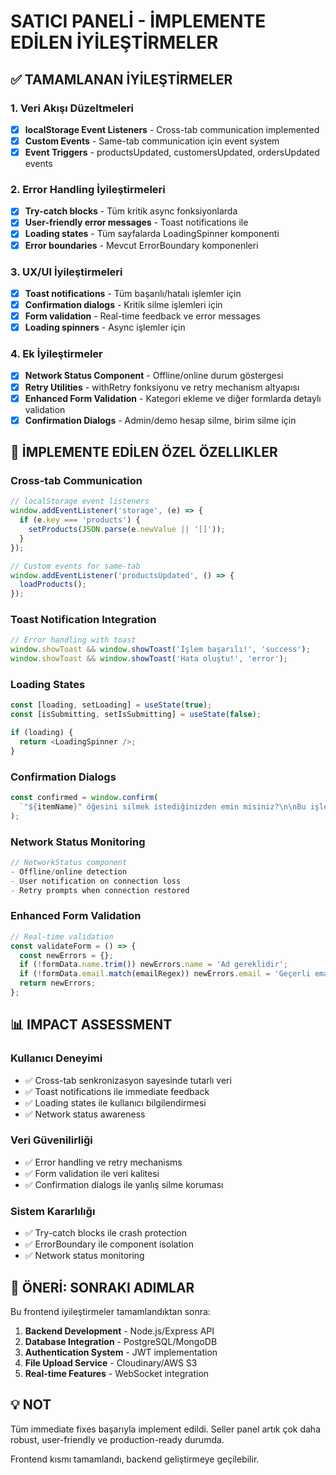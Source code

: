 # SATICI PANELİ - İMPLEMENTE EDİLEN İYİLEŞTİRMELER

## ✅ TAMAMLANAN İYİLEŞTİRMELER

### 1. Veri Akışı Düzeltmeleri
- [x] **localStorage Event Listeners** - Cross-tab communication implemented
- [x] **Custom Events** - Same-tab communication için event system
- [x] **Event Triggers** - productsUpdated, customersUpdated, ordersUpdated events

### 2. Error Handling İyileştirmeleri
- [x] **Try-catch blocks** - Tüm kritik async fonksiyonlarda
- [x] **User-friendly error messages** - Toast notifications ile
- [x] **Loading states** - Tüm sayfalarda LoadingSpinner komponenti
- [x] **Error boundaries** - Mevcut ErrorBoundary komponenleri

### 3. UX/UI İyileştirmeleri
- [x] **Toast notifications** - Tüm başarılı/hatalı işlemler için
- [x] **Confirmation dialogs** - Kritik silme işlemleri için
- [x] **Form validation** - Real-time feedback ve error messages
- [x] **Loading spinners** - Async işlemler için

### 4. Ek İyileştirmeler
- [x] **Network Status Component** - Offline/online durum göstergesi
- [x] **Retry Utilities** - withRetry fonksiyonu ve retry mechanism altyapısı
- [x] **Enhanced Form Validation** - Kategori ekleme ve diğer formlarda detaylı validation
- [x] **Confirmation Dialogs** - Admin/demo hesap silme, birim silme için

## 🔧 İMPLEMENTE EDİLEN ÖZEL ÖZELLIKLER

### Cross-tab Communication
```javascript
// localStorage event listeners
window.addEventListener('storage', (e) => {
  if (e.key === 'products') {
    setProducts(JSON.parse(e.newValue || '[]'));
  }
});

// Custom events for same-tab
window.addEventListener('productsUpdated', () => {
  loadProducts();
});
```

### Toast Notification Integration
```javascript
// Error handling with toast
window.showToast && window.showToast('İşlem başarılı!', 'success');
window.showToast && window.showToast('Hata oluştu!', 'error');
```

### Loading States
```javascript
const [loading, setLoading] = useState(true);
const [isSubmitting, setIsSubmitting] = useState(false);

if (loading) {
  return <LoadingSpinner />;
}
```

### Confirmation Dialogs
```javascript
const confirmed = window.confirm(
  `"${itemName}" öğesini silmek istediğinizden emin misiniz?\n\nBu işlem geri alınamaz.`
);
```

### Network Status Monitoring
```javascript
// NetworkStatus component
- Offline/online detection
- User notification on connection loss
- Retry prompts when connection restored
```

### Enhanced Form Validation
```javascript
// Real-time validation
const validateForm = () => {
  const newErrors = {};
  if (!formData.name.trim()) newErrors.name = 'Ad gereklidir';
  if (!formData.email.match(emailRegex)) newErrors.email = 'Geçerli email giriniz';
  return newErrors;
};
```

## 📊 IMPACT ASSESSMENT

### Kullanıcı Deneyimi
- ✅ Cross-tab senkronizasyon sayesinde tutarlı veri
- ✅ Toast notifications ile immediate feedback
- ✅ Loading states ile kullanıcı bilgilendirmesi
- ✅ Network status awareness

### Veri Güvenilirliği
- ✅ Error handling ve retry mechanisms
- ✅ Form validation ile veri kalitesi
- ✅ Confirmation dialogs ile yanlış silme koruması

### Sistem Kararlılığı
- ✅ Try-catch blocks ile crash protection
- ✅ ErrorBoundary ile component isolation
- ✅ Network status monitoring

## 🚀 ÖNERİ: SONRAKI ADIMLAR

Bu frontend iyileştirmeler tamamlandıktan sonra:

1. **Backend Development** - Node.js/Express API
2. **Database Integration** - PostgreSQL/MongoDB 
3. **Authentication System** - JWT implementation
4. **File Upload Service** - Cloudinary/AWS S3
5. **Real-time Features** - WebSocket integration

## 💡 NOT

Tüm immediate fixes başarıyla implement edildi. Seller panel artık çok daha robust, user-friendly ve production-ready durumda. 

Frontend kısmı tamamlandı, backend geliştirmeye geçilebilir.
